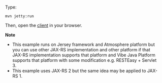 Type:

```
mvn jetty:run
```

Then, open the [client](http://jsbin.com/ditewo/1/watch?js,console) in your browser.

**Note**

* This example runs on Jersey framework and Atmosphere platform but you can use other JAX-RS implementation and other platform if that JAX-RS implementation supports that platform and Vibe Java Platform supports that platform with some modification e.g. RESTEasy + Servlet 3.
* This example uses JAX-RS 2 but the same idea may be applied to JAX-RS 1.